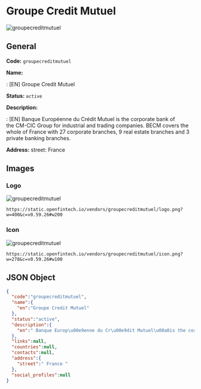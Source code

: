 
# Groupe Credit Mutuel 
![groupecreditmutuel](https://static.openfintech.io/vendors/groupecreditmutuel/logo.png?w=400&c=v0.59.26#w200)  

## General 
 
**Code:** `groupecreditmutuel` 
 
**Name:** 
 
:	[EN] Groupe Credit Mutuel 
 
**Status:** `active` 
 
**Description:** 
 
: [EN]  Banque Européenne du Crédit Mutuel is the corporate bank of the CM-CIC Group for industrial and trading companies. BECM covers the whole of France with 27 corporate branches, 9 real estate branches and 3 private banking branches.  
 
**Address:** 
street:  France  

## Images 

### Logo 
 
![groupecreditmutuel](https://static.openfintech.io/vendors/groupecreditmutuel/logo.png?w=400&c=v0.59.26#w200)  

```
https://static.openfintech.io/vendors/groupecreditmutuel/logo.png?w=400&c=v0.59.26#w200
```  

### Icon 
 
![groupecreditmutuel](https://static.openfintech.io/vendors/groupecreditmutuel/icon.png?w=278&c=v0.59.26#w100)  

```
https://static.openfintech.io/vendors/groupecreditmutuel/icon.png?w=278&c=v0.59.26#w100
```  

## JSON Object 

```json
{
  "code":"groupecreditmutuel",
  "name":{
    "en":"Groupe Credit Mutuel"
  },
  "status":"active",
  "description":{
    "en":" Banque Europ\u00e9enne du Cr\u00e9dit Mutuel\u00a0is the corporate bank of the\u00a0CM-CIC\u00a0Group for industrial and trading companies. BECM\u00a0covers the whole of France with 27 corporate branches, 9 real estate branches and 3 private banking branches. "
  },
  "links":null,
  "countries":null,
  "contacts":null,
  "address":{
    "street":" France "
  },
  "social_profiles":null
}
```  
